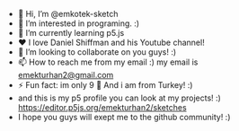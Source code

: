 - 👋 Hi, I’m @emkotek-sketch
- 👀 I’m interested in programing. :)
- 🌱 I’m currently learning p5.js
- ❤️ I love Daniel Shiffman and his Youtube channel!
- 💞️ I’m looking to collaborate on you guys! :)
- 📫 How to reach me from my email :) my email is emekturhan2@gmail.com
- ⚡ Fun fact: im only 9 👀 And i  am from Turkey! :)
- and this is my p5 profile you can look at my projects! :) https://editor.p5js.org/emekturhan2/sketches
- I hope you guys will exept me to the github community! :)

<!---
emkotek-sketch/emkotek-sketch is a ✨ special ✨ repository because its `README.md` (this file) appears on your GitHub profile.
You can click the Preview link to take a look at your changes.
--->
